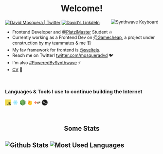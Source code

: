 <h1 align='center'>Welcome!</h1>


  <img align="right" alt='Synthwave Keyboard' style="margin: 0 auto;" src="https://media2.giphy.com/media/xULW8t4niLpdPz9GRW/200w.webp?cid=ecf05e47a4e2c4ef5b48dd1c21e04c88f9a3c0de6fb939d2&rid=200w.webp">

<p align='left'>
  <a href="https://twitter.com/mosqueradvd">
    <img align="center" alt="David Mosquera | Twitter" width="22px" src="https://cdn.jsdelivr.net/npm/simple-icons@v3/icons/twitter.svg" />
  </a>
  <a href="https://www.linkedin.com/in/mosqueradavid/">
    <img align="center" alt="David's LinkdeIn" width="22px" src="https://cdn.jsdelivr.net/npm/simple-icons@v3/icons/linkedin.svg" />
  </a>
</p>

- Frontend Developer and [@PlatziMaster](https://github.com/PlatziMaster) Student 🔥
- Currently working as a Frontend Dev on [@Gamecheap](https://github.com/fresh-xcraping-enchiladas), a project under construction by my teammates & me 🏗️
- My fav framework for frontend is [@sveltejs](https://github.com/sveltejs).
- Reach me on Twitter! [twitter.com/mosqueradvd](https://twitter.com/mosqueradvd) 🐦
- I'm also [#PoweredBySynthwave](https://www.youtube.com/watch?v=xdQBN3jhjb8&t=3203s) ⚡
- [CV](https://ceev.io/@mosqueradvd) 📖

<br />

**<h3>Languages & Tools I use to continue building the Internet</h3>**

<code><img height="20" src="https://raw.githubusercontent.com/github/explore/80688e429a7d4ef2fca1e82350fe8e3517d3494d/topics/javascript/javascript.png"></code>
<code><img height="20" src="https://raw.githubusercontent.com/github/explore/80688e429a7d4ef2fca1e82350fe8e3517d3494d/topics/react/react.png"></code>
<code><img height="20" src="https://raw.githubusercontent.com/github/explore/80688e429a7d4ef2fca1e82350fe8e3517d3494d/topics/nodejs/nodejs.png"></code>
<code><img height="20" src="https://raw.githubusercontent.com/github/explore/80688e429a7d4ef2fca1e82350fe8e3517d3494d/topics/firebase/firebase.png"></code>
<code><img height="20" src="https://raw.githubusercontent.com/github/explore/80688e429a7d4ef2fca1e82350fe8e3517d3494d/topics/git/git.png"></code>
<code><img height="20" src="https://raw.githubusercontent.com/github/explore/80688e429a7d4ef2fca1e82350fe8e3517d3494d/topics/terminal/terminal.png"></code>


<br />

<h2 align='center'>Some Stats<h2>

![Github Stats](https://github-readme-stats.vercel.app/api?username=mosqueradvd&theme=radical)
![Most Used Languages](https://github-readme-stats.vercel.app/api/top-langs/?username=mosqueradvd&theme=radical)
